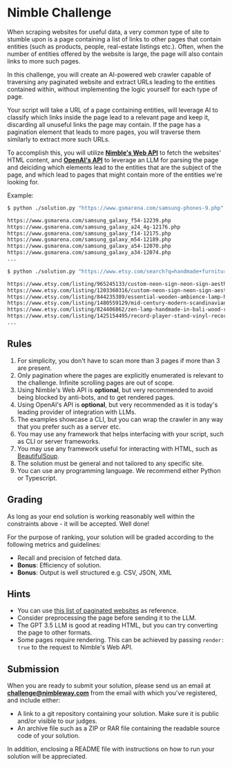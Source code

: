 # Nimble Challenge

When scraping websites for useful data, a very common type of site to stumble upon is a page containing a list of links to other pages that contain entities (such as products, people, real-estate listings etc.). Often, when the number of entities offered by the website is large, the page will also contain links to more such pages.

In this challenge, you will create an AI-powered web crawler capable of traversing any paginated website and extract URLs leading to the entities contained within, without implementing the logic yourself for each type of page.

Your script will take a URL of a page containing entities, will leverage AI to classify which links inside the page lead to a relevant page and keep it, discarding all unuseful links the page may contain. If the page has a pagination element that leads to more pages, you will traverse them similarly to extract more such URLs.

To accomplish this, you will utilize [**Nimble's Web API**](https://docs.nimbleway.com/nimble-api/web-api) to fetch the websites' HTML content, and [**OpenAI's API**](https://platform.openai.com/docs/api-reference/introduction) to leverage an LLM for parsing the page and deiciding which elements lead to the entities that are the subject of the page, and which lead to pages that might contain more of the entities we're looking for.

Example:

```sh
$ python ./solution.py "https://www.gsmarena.com/samsung-phones-9.php"

https://www.gsmarena.com/samsung_galaxy_f54-12239.php
https://www.gsmarena.com/samsung_galaxy_a24_4g-12176.php
https://www.gsmarena.com/samsung_galaxy_f14-12175.php
https://www.gsmarena.com/samsung_galaxy_m54-12189.php
https://www.gsmarena.com/samsung_galaxy_a54-12070.php
https://www.gsmarena.com/samsung_galaxy_a34-12074.php
...

$ python ./solution.py "https://www.etsy.com/search?q=handmade+furniture"

https://www.etsy.com/listing/965245133/custom-neon-sign-neon-sign-aesthetic
https://www.etsy.com/listing/1203360316/custom-neon-sign-neon-sign-aesthetic
https://www.etsy.com/listing/844235389/essential-wooden-ambience-lamp-home
https://www.etsy.com/listing/1480559129/mid-century-modern-scandinavian-lift-top
https://www.etsy.com/listing/824406862/zen-lamp-handmade-in-bali-wood-rattan
https://www.etsy.com/listing/1425154495/record-player-stand-vinyl-record-storage
...
```

## Rules

1. For simplicity, you don't have to scan more than 3 pages if more than 3 are present.
1. Only pagination where the pages are explicitly enumerated is relevant to the challenge. Infinite scrolling pages are out of scope.
1. Using Nimble's Web API is **optional**, but very recommended to avoid being blocked by anti-bots, and to get rendered pages.
1. Using OpenAI's API is **optional**, but very recommended as it is today's leading provider of integration with LLMs.
1. The examples showcase a CLI, but you can wrap the crawler in any way that you prefer such as a server etc.
1. You may use any framework that helps interfacing with your script, such as CLI or server frameworks.
1. You may use any framework useful for interacting with HTML, such as [BeautifulSoup](https://pypi.org/project/beautifulsoup4/#:~:text=Beautiful%20Soup%20is%20a%20library,and%20modifying%20the%20parse%20tree.).
1. The solution must be general and not tailored to any specific site.
1. You can use any programming language. We recommend either Python or Typescript.

## Grading

As long as your end solution is working reasonably well within the constraints above - it will be accepted. Well done!

For the purpose of ranking, your solution will be graded according to the following metrics and guidelines:

- Recall and precision of fetched data.
- **Bonus**: Efficiency of solution.
- **Bonus**: Output is well structured e.g. CSV, JSON, XML

## Hints

- You can use [this list of paginated websites](/sites.md) as reference.
- Consider preprocessing the page before sending it to the LLM.
- The GPT 3.5 LLM is good at reading HTML, but you can try converting the page to other formats.
- Some pages require rendering. This can be achieved by passing `render: true` to the request to Nimble's Web API.

## Submission

When you are ready to submit your solution, please send us an email at **challenge@nimbleway.com** from the email with which you've registered, and include either:

- A link to a git repository containing your solution. Make sure it is public and/or visible to our judges.
- An archive file such as a ZIP or RAR file containing the readable source code of your solution.

In addition, enclosing a README file with instructions on how to run your solution will be appreciated.
